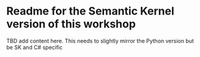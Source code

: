# Readme for the Semantic Kernel version of this workshop

TBD add content here. This needs to slightly mirror the Python version but be SK and C# specific
